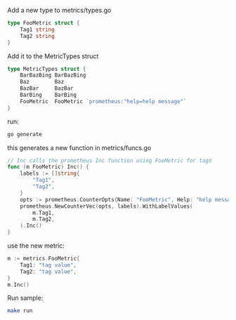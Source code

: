 Add a new type to metrics/types.go
```go
type FooMetric struct {
	Tag1 string
	Tag2 string
}
```

Add it to the MetricTypes struct
```go
type MetricTypes struct {
	BarBazBing BarBazBing
	Baz        Baz
	BazBar     BazBar
	BarBing    BarBing
	FooMetric  FooMetric `prometheus:"help=help message"`
}
```

run:
```bash
go generate
```

this generates a new function in metrics/funcs.go
```go
// Inc calls the prometheus Inc function using FooMetric for tags
func (m FooMetric) Inc() {
	labels := []string{
		"Tag1",
		"Tag2",
	}
	opts := prometheus.CounterOpts{Name: "FooMetric", Help: "help message"}
	prometheus.NewCounterVec(opts, labels).WithLabelValues(
		m.Tag1,
		m.Tag2,
	).Inc()
}
```

use the new metric:
```go
m := metrics.FooMetric{
	Tag1: "tag value",
	Tag2: "tag value",
}
m.Inc()
```

Run sample:
```bash
make run
```
